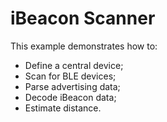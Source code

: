 # iBeacon Scanner

This example demonstrates how to:

* Define a central device;
* Scan for BLE devices;
* Parse advertising data;
* Decode iBeacon data;
* Estimate distance.
